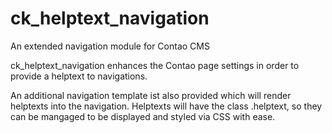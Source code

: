 ck_helptext_navigation
======================
An extended navigation module for Contao CMS

ck_helptext_navigation enhances the Contao page settings in order to provide a
helptext to navigations.

An additional navigation template ist also provided which will render
helptexts into the navigation. Helptexts will have the class .helptext,
so they can be mangaged to be displayed and styled via CSS with ease.